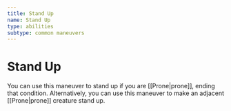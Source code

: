 ```yaml
---
title: Stand Up
name: Stand Up
type: abilities
subtype: common maneuvers
---
```


# Stand Up

You can use this maneuver to stand up if you are [[Prone|prone]], ending that condition. Alternatively, you can use this maneuver to make an adjacent [[Prone|prone]] creature stand up.

